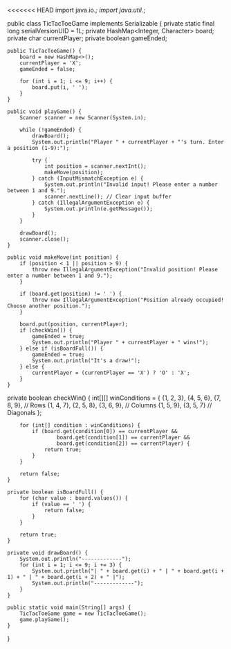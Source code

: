 <<<<<<< HEAD
import java.io.*;
import java.util.*;

public class TicTacToeGame implements Serializable {
    private static final long serialVersionUID = 1L;
    private HashMap<Integer, Character> board;
    private char currentPlayer;
    private boolean gameEnded;

    public TicTacToeGame() {
        board = new HashMap<>();
        currentPlayer = 'X';
        gameEnded = false;

        for (int i = 1; i <= 9; i++) {
            board.put(i, ' ');
        }
    }

    public void playGame() {
        Scanner scanner = new Scanner(System.in);

        while (!gameEnded) {
            drawBoard();
            System.out.println("Player " + currentPlayer + "'s turn. Enter a position (1-9):");

            try {
                int position = scanner.nextInt();
                makeMove(position);
            } catch (InputMismatchException e) {
                System.out.println("Invalid input! Please enter a number between 1 and 9.");
                scanner.nextLine(); // Clear input buffer
            } catch (IllegalArgumentException e) {
                System.out.println(e.getMessage());
            }
        }

        drawBoard();
        scanner.close();
    }

    public void makeMove(int position) {
        if (position < 1 || position > 9) {
            throw new IllegalArgumentException("Invalid position! Please enter a number between 1 and 9.");
        }

        if (board.get(position) != ' ') {
            throw new IllegalArgumentException("Position already occupied! Choose another position.");
        }

        board.put(position, currentPlayer);
        if (checkWin()) {
            gameEnded = true;
            System.out.println("Player " + currentPlayer + " wins!");
        } else if (isBoardFull()) {
            gameEnded = true;
            System.out.println("It's a draw!");
        } else {
            currentPlayer = (currentPlayer == 'X') ? 'O' : 'X';
        }
    }

private boolean checkWin() {
        int[][] winConditions = {
                {1, 2, 3}, {4, 5, 6}, {7, 8, 9}, // Rows
                {1, 4, 7}, {2, 5, 8}, {3, 6, 9}, // Columns
                {1, 5, 9}, {3, 5, 7} // Diagonals
        };

        for (int[] condition : winConditions) {
            if (board.get(condition[0]) == currentPlayer &&
                    board.get(condition[1]) == currentPlayer &&
                    board.get(condition[2]) == currentPlayer) {
                return true;
            }
        }

        return false;
    }

    private boolean isBoardFull() {
        for (char value : board.values()) {
            if (value == ' ') {
                return false;
            }
        }

        return true;
    }

    private void drawBoard() {
        System.out.println("-------------");
        for (int i = 1; i <= 9; i += 3) {
            System.out.println("| " + board.get(i) + " | " + board.get(i + 1) + " | " + board.get(i + 2) + " |");
            System.out.println("-------------");
        }
    }

    public static void main(String[] args) {
        TicTacToeGame game = new TicTacToeGame();
        game.playGame();
    }
}
